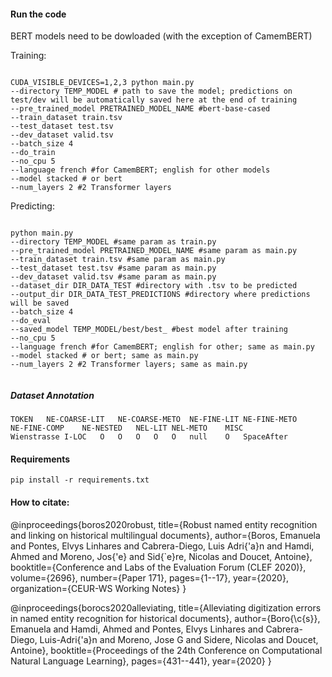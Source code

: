 #### Run the code

BERT models need to be dowloaded (with the exception of CamemBERT)

Training:

```

CUDA_VISIBLE_DEVICES=1,2,3 python main.py 
--directory TEMP_MODEL # path to save the model; predictions on test/dev will be automatically saved here at the end of training
--pre_trained_model PRETRAINED_MODEL_NAME #bert-base-cased
--train_dataset train.tsv 
--test_dataset test.tsv 
--dev_dataset valid.tsv 
--batch_size 4 
--do_train 
--no_cpu 5
--language french #for CamemBERT; english for other models
--model stacked # or bert 
--num_layers 2 #2 Transformer layers
```

Predicting:
```

python main.py 
--directory TEMP_MODEL #same param as train.py
--pre_trained_model PRETRAINED_MODEL_NAME #same param as main.py
--train_dataset train.tsv #same param as main.py
--test_dataset test.tsv #same param as main.py
--dev_dataset valid.tsv #same param as main.py
--dataset_dir DIR_DATA_TEST #directory with .tsv to be predicted
--output_dir DIR_DATA_TEST_PREDICTIONS #directory where predictions will be saved
--batch_size 4 
--do_eval 
--saved_model TEMP_MODEL/best/best_ #best model after training
--no_cpu 5
--language french #for CamemBERT; english for other; same as main.py
--model stacked # or bert; same as main.py
--num_layers 2 #2 Transformer layers; same as main.py


```
##### Dataset Annotation


```
TOKEN	NE-COARSE-LIT	NE-COARSE-METO	NE-FINE-LIT	NE-FINE-METO	NE-FINE-COMP	NE-NESTED	NEL-LIT	NEL-METO	MISC
Wienstrasse	I-LOC	O	O	O	O	O	null	O	SpaceAfter

```

#### Requirements
```
pip install -r requirements.txt
```

#### How to citate:

@inproceedings{boros2020robust,
  title={Robust named entity recognition and linking on historical multilingual documents},
  author={Boros, Emanuela and Pontes, Elvys Linhares and Cabrera-Diego, Luis Adri{\'a}n and Hamdi, Ahmed and Moreno, Jos{\'e} and Sid{\`e}re, Nicolas and Doucet, Antoine},
  booktitle={Conference and Labs of the Evaluation Forum (CLEF 2020)},
  volume={2696},
  number={Paper 171},
  pages={1--17},
  year={2020},
  organization={CEUR-WS Working Notes}
}


@inproceedings{borocs2020alleviating,
  title={Alleviating digitization errors in named entity recognition for historical documents},
  author={Boro{\c{s}}, Emanuela and Hamdi, Ahmed and Pontes, Elvys Linhares and Cabrera-Diego, Luis-Adri{\'a}n and Moreno, Jose G and Sidere, Nicolas and Doucet, Antoine},
  booktitle={Proceedings of the 24th Conference on Computational Natural Language Learning},
  pages={431--441},
  year={2020}
}

